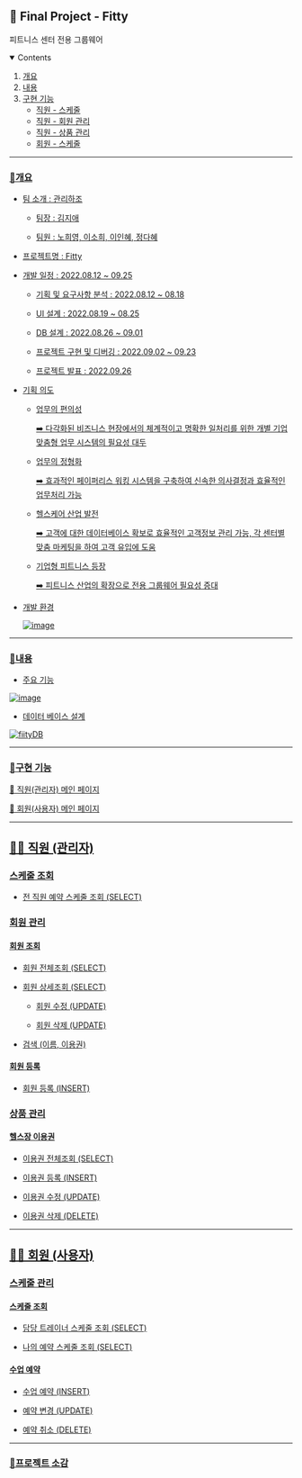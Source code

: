 <h2>💪 Final Project - Fitty</h2>
<p> 피트니스 센터 전용 그룹웨어 <p>

<details open="open">
 <summary>Contents</summary>
 <ol>
  <li>
   <a href="#개요">개요</a>
  </li>
  <li>
   <a href="#내용">내용</a>
  </li>
  <li>
   <a href="#구현-기능">구현 기능</a>
   <ul>
     <li><a href="#스케줄-조회">직원 - 스케줄</li>
     <li><a href="#회원-관리">직원 - 회원 관리</li>
     <li><a href="#상품-관리">직원 - 상품 관리</li>
     <li><a href="#스케줄-관리">회원 - 스케줄</li>
   </ul>
  </li>
 </ol>
</details>

-------

### 🏃개요

- 팀 소개 : 관리하조
   
   - 팀장 : 김지애
   
   - 팀원 : 노희영, 이소희, 이인혜, 정다혜

 - 프로젝트명 : Fitty
 
 - 개발 일정 : 2022.08.12 ~ 09.25
 
   - 기획 및 요구사항 분석 : 2022.08.12 ~ 08.18
   
   - UI 설계 : 2022.08.19 ~ 08.25
   
   - DB 설계 : 2022.08.26 ~ 09.01
   
   - 프로젝트 구현 및 디버깅 : 2022.09.02 ~ 09.23
   
   - 프로젝트 발표 : 2022.09.26
 
 - 기획 의도 
 
   - 업무의 편의성
   
      ➡️ 다각화된 비즈니스 현장에서의 체계적이고 명확한 일처리를 위한 개별 기업 맞춤형 업무 시스템의 필요성 대두
   
   - 업무의 정형화 
   
      ➡️ 효과적인 페이퍼리스 워킹 시스템을 구축하여 신속한 의사결정과 효율적인 업무처리 가능
     
   - 헬스케어 산업 발전

      ➡️ 고객에 대한 데이터베이스 확보로 효율적인 고객정보 관리 가능, 각 센터별 맞춤 마케팅을 하여 고객 유입에 도움
     
    - 기업형 피트니스 등장
    
      ➡️ 피트니스 산업의 확장으로 전용 그룹웨어 필요성 증대 
    
  - 개발 환경
     
     ![image](https://user-images.githubusercontent.com/99962500/196499573-66088068-e040-47b8-bae4-803e3d3859f9.png)

-------

### 🏃내용

  - 주요 기능
  
  ![image](https://user-images.githubusercontent.com/99962500/196487464-d0451334-9da1-4c78-8cf6-03b3fcf86546.png)

  - 데이터 베이스 설계
  
  ![fiityDB](https://user-images.githubusercontent.com/99962500/196486980-f44070ca-a33b-4ad4-b089-8d226856c567.png)


-------


### 🏃구현 기능

📍 직원(관리자) 메인 페이지



📍 회원(사용자) 메인 페이지

-------

## 🏋️‍♀️ 직원 (관리자)

### 스케줄 조회

 - 전 직원 예약 스케줄 조회 (SELECT)


### 회원 관리

#### 회원 조회

 - 회원 전체조회 (SELECT)
 
 - 회원 상세조회 (SELECT)
 
   - 회원 수정 (UPDATE)
   
   - 회원 삭제 (UPDATE)
 
 - 검색 (이름, 이용권)

#### 회원 등록 

 - 회원 등록 (INSERT)

### 상품 관리

#### 헬스장 이용권

 - 이용권 전체조회 (SELECT)
 
 - 이용권 등록 (INSERT) 
 
 - 이용권 수정 (UPDATE)
 
 - 이용권 삭제 (DELETE)

-------

## 🏋️‍♀️ 회원 (사용자)

### 스케줄 관리

#### 스케줄 조회

 - 담당 트레이너 스케줄 조회 (SELECT)
 
 - 나의 예약 스케줄 조회 (SELECT)

#### 수업 예약 

 - 수업 예약 (INSERT) 
 
 - 예약 변경 (UPDATE)
 
 - 예약 취소 (DELETE)
-------

### 🏃프로젝트 소감
